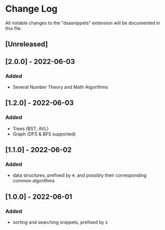 # Change Log

All notable changes to the "dsasnippets" extension will be documented in this file.

## [Unreleased]

## [2.0.0] - 2022-06-03
### Added
- Several Number Theory and Math Algorithms

## [1.2.0] - 2022-06-03
### Added
- Trees (BST, AVL)
- Graph (DFS & BFS supported)

## [1.1.0] - 2022-06-02
### Added
- data structures, prefixed by `#`, and possibly their corresponding common algorithms

## [1.0.0] - 2022-06-01
### Added
- sorting and searching snippets, prefixed by `$`

